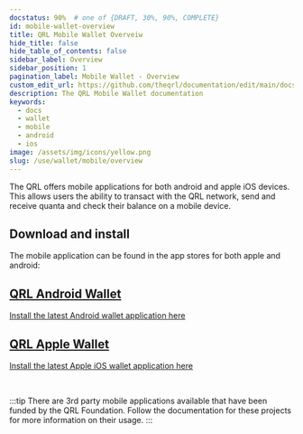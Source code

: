 ```yaml
---
docstatus: 90%  # one of {DRAFT, 30%, 90%, COMPLETE}
id: mobile-wallet-overview
title: QRL Mobile Wallet Overveiw
hide_title: false
hide_table_of_contents: false
sidebar_label: Overview
sidebar_position: 1
pagination_label: Mobile Wallet - Overview
custom_edit_url: https://github.com/theqrl/documentation/edit/main/docs/
description: The QRL Mobile Wallet documentation
keywords:
  - docs
  - wallet
  - mobile
  - android
  - ios
image: /assets/img/icons/yellow.png
slug: /use/wallet/mobile/overview
---
```






The QRL offers mobile applications for both android and apple iOS devices. This allows users the ability to transact with the QRL network, send and receive quanta and check their balance on a mobile device.



## Download and install

The mobile application can be found in the app stores for both apple and android:

<span>
  <section class="row list_node_modules-@docusaurus-theme-classic-lib-theme-DocCategoryGeneratedIndexPage-styles-module">
        <article class="col col--6 margin-bottom--md">
            <a class="card padding--md cardContainer_node_modules-@docusaurus-theme-classic-lib-theme-DocCard-styles-module" href="https://play.google.com/store/apps/details?id=com.theqrl">
                <h2 class="text--truncate cardTitle_node_modules-@docusaurus-theme-classic-lib-theme-DocCard-styles-module" title="QRL Android Wallet Download">
                    QRL Android Wallet
                </h2>
                <p class="text--truncate cardDescription_node_modules-@docusaurus-theme-classic-lib-theme-DocCard-styles-module" 
               title="QRL Android mobile wallet link">
                    Install the latest Android wallet application here
                </p>
            </a>
        </article>
        <article class="col col--6 margin-bottom--md">
            <a class="card padding--md cardContainer_node_modules-@docusaurus-theme-classic-lib-theme-DocCard-styles-module" href="https://itunes.apple.com/us/app/qrl-wallet/id1458620542?ls=1&mt=8">
                <h2 class="text--truncate cardTitle_node_modules-@docusaurus-theme-classic-lib-theme-DocCard-styles-module" title="QRL Apple Wallet Download">
                    QRL Apple Wallet
                </h2>
                <p class="text--truncate cardDescription_node_modules-@docusaurus-theme-classic-lib-theme-DocCard-styles-module" 
               title="QRL Apple wallet link">
                    Install the latest Apple iOS wallet application here
                </p>
            </a>
        </article>        
    </section>
</span>

<br />

:::tip
There are 3rd party mobile applications available that have been funded by the QRL Foundation. Follow the documentation for these projects for more information on their usage.
:::


